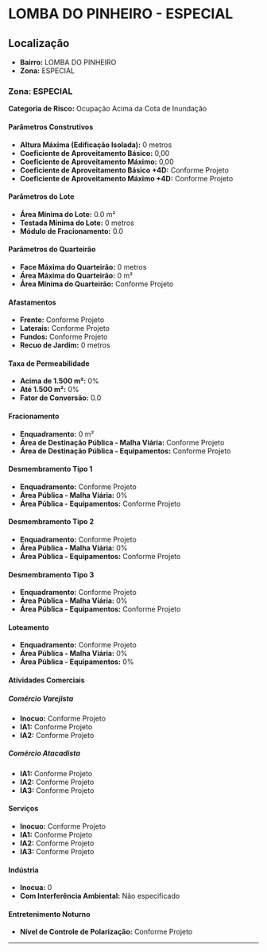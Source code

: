 # LOMBA DO PINHEIRO - ESPECIAL

## Localização
- **Bairro:** LOMBA DO PINHEIRO
- **Zona:** ESPECIAL

### Zona: ESPECIAL

**Categoria de Risco:** Ocupação Acima da Cota de Inundação

#### Parâmetros Construtivos

- **Altura Máxima (Edificação Isolada):** 0 metros
- **Coeficiente de Aproveitamento Básico:** 0,00
- **Coeficiente de Aproveitamento Máximo:** 0,00
- **Coeficiente de Aproveitamento Básico +4D:** Conforme Projeto
- **Coeficiente de Aproveitamento Máximo +4D:** Conforme Projeto

#### Parâmetros do Lote

- **Área Mínima do Lote:** 0.0 m²
- **Testada Mínima do Lote:** 0 metros
- **Módulo de Fracionamento:** 0.0

#### Parâmetros do Quarteirão

- **Face Máxima do Quarteirão:** 0 metros
- **Área Máxima do Quarteirão:** 0 m²
- **Área Mínima do Quarteirão:** Conforme Projeto

#### Afastamentos

- **Frente:** Conforme Projeto
- **Laterais:** Conforme Projeto
- **Fundos:** Conforme Projeto
- **Recuo de Jardim:** 0 metros

#### Taxa de Permeabilidade

- **Acima de 1.500 m²:** 0%
- **Até 1.500 m²:** 0%
- **Fator de Conversão:** 0.0

#### Fracionamento

- **Enquadramento:** 0 m²
- **Área de Destinação Pública - Malha Viária:** Conforme Projeto
- **Área de Destinação Pública - Equipamentos:** Conforme Projeto

#### Desmembramento Tipo 1

- **Enquadramento:** Conforme Projeto
- **Área Pública - Malha Viária:** 0%
- **Área Pública - Equipamentos:** Conforme Projeto

#### Desmembramento Tipo 2

- **Enquadramento:** Conforme Projeto
- **Área Pública - Malha Viária:** 0%
- **Área Pública - Equipamentos:** Conforme Projeto

#### Desmembramento Tipo 3

- **Enquadramento:** Conforme Projeto
- **Área Pública - Malha Viária:** 0%
- **Área Pública - Equipamentos:** Conforme Projeto

#### Loteamento

- **Enquadramento:** Conforme Projeto
- **Área Pública - Malha Viária:** 0%
- **Área Pública - Equipamentos:** 0%

#### Atividades Comerciais

##### Comércio Varejista
- **Inocuo:** Conforme Projeto
- **IA1:** Conforme Projeto
- **IA2:** Conforme Projeto

##### Comércio Atacadista
- **IA1:** Conforme Projeto
- **IA2:** Conforme Projeto
- **IA3:** Conforme Projeto

#### Serviços

- **Inocuo:** Conforme Projeto
- **IA1:** Conforme Projeto
- **IA2:** Conforme Projeto
- **IA3:** Conforme Projeto

#### Indústria

- **Inocua:** 0
- **Com Interferência Ambiental:** Não especificado

#### Entretenimento Noturno

- **Nível de Controle de Polarização:** Conforme Projeto

---
